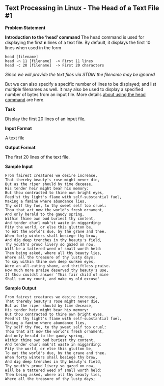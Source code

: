 ## Text Processing in Linux - The Head of a Text File #1

**Problem Statement**

**Introduction to the ‘head’ command**
 The head command is used for displaying the first **n** lines of a text file. By default, it displays the first 10 lines when used in the form

    head [filename]
    head -n 11 [filename]  -> First 11 lines  
    head -c 20 [filename]  -> First 20 characters  

*Since we will provide the text files via STDIN the filename may be ignored*

But we can also specify a specific number of lines to be displayed; and list multiple filenames as well. It may also be used to display a specified number of bytes from an input file. More details [about using the head command][] are here.

**Task**

Display the first 20 lines of an input file.

**Input Format**

A text file

**Output Format**

The first 20 lines of the text file.

**Sample Input**

    From fairest creatures we desire increase,
    That thereby beauty's rose might never die,
    But as the riper should by time decease,
    His tender heir might bear his memory:
    But thou contracted to thine own bright eyes,
    Feed'st thy light's flame with self-substantial fuel,
    Making a famine where abundance lies,
    Thy self thy foe, to thy sweet self too cruel:
    Thou that art now the world's fresh ornament,
    And only herald to the gaudy spring,
    Within thine own bud buriest thy content,
    And tender churl mak'st waste in niggarding:
    Pity the world, or else this glutton be,
    To eat the world's due, by the grave and thee.
    When forty winters shall besiege thy brow,
    And dig deep trenches in thy beauty's field,
    Thy youth's proud livery so gazed on now,
    Will be a tattered weed of small worth held:
    Then being asked, where all thy beauty lies,
    Where all the treasure of thy lusty days;
    To say within thine own deep sunken eyes,
    Were an all-eating shame, and thriftless praise.
    How much more praise deserved thy beauty's use,
    If thou couldst answer 'This fair child of mine
    Shall sum my count, and make my old excuse'

**Sample Output**

    From fairest creatures we desire increase,
    That thereby beauty's rose might never die,
    But as the riper should by time decease,
    His tender heir might bear his memory:
    But thou contracted to thine own bright eyes,
    Feed'st thy light's flame with self-substantial fuel,
    Making a famine where abundance lies,
    Thy self thy foe, to thy sweet self too cruel:
    Thou that art now the world's fresh ornament,
    And only herald to the gaudy spring,
    Within thine own bud buriest thy content,
    And tender churl mak'st waste in niggarding:
    Pity the world, or else this glutton be,
    To eat the world's due, by the grave and thee.
    When forty winters shall besiege thy brow,
    And dig deep trenches in thy beauty's field,
    Thy youth's proud livery so gazed on now,
    Will be a tattered weed of small worth held:
    Then being asked, where all thy beauty lies,
    Where all the treasure of thy lusty days;

  [about using the head command]: http://www.linfo.org/head.html